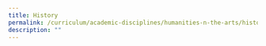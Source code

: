 ```yaml
---
title: History
permalink: /curriculum/academic-disciplines/humanities-n-the-arts/history/
description: ""
---
```


